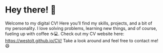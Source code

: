# Hey there! 👋
Welcome to my digital CV! Here you’ll find my skills, projects, and a bit of my personality.
I love solving problems, learning new things, and of course, fueling up with coffee ☕💻.
Check out my CV website here: https://westolt.github.io/CV/
Take a look around and feel free to contact me! 😄
